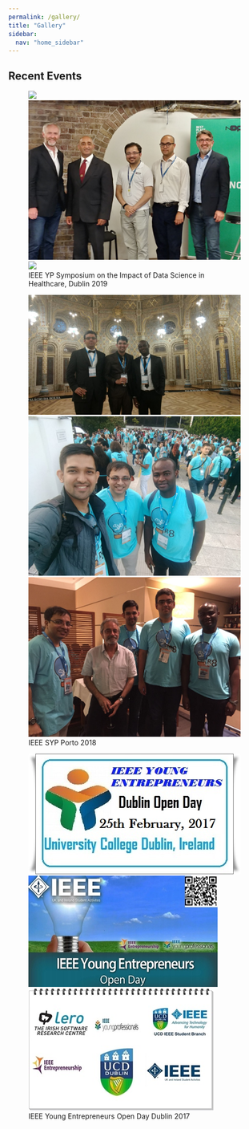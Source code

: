 ```yaml
---
permalink: /gallery/
title: "Gallery"
sidebar:
  nav: "home_sidebar"
---
```


## Recent Events

<figure class="third">
	<img src="assets/images/sym_dublin_2019/DSC_8479.JPG">
	<img src="assets/images/sym_dublin_2019/2019-07-15 17.58.25.jpg">
	<img src="assets/images/sym_dublin_2019/2019-07-15 17.35.21.jpg">
	<figcaption>IEEE YP Symposium on the Impact of Data Science in Healthcare, Dublin 2019</figcaption>
</figure>

<figure class="third">
	<img src="assets/images/syp_porto_2018/0223165c-6449-4630-bb90-d83ca71acce3.jpg">
	<img src="assets/images/syp_porto_2018/c4198999-e755-43f3-a2ab-6b19ba16e0bb.jpg">
	<img src="assets/images/syp_porto_2018/ee8c4619-4c28-4f08-81de-b1a418ec4068.jpg">
	<figcaption>IEEE SYP Porto 2018</figcaption>
</figure>
<figure class="third">
	<img src="assets/images/opd_dublin/op1.jpg">
	<img src="assets/images/opd_dublin/op2.jpg">
	<img src="assets/images/opd_dublin/op3.jpg">
	<figcaption>IEEE Young Entrepreneurs Open Day Dublin 2017</figcaption>
</figure>